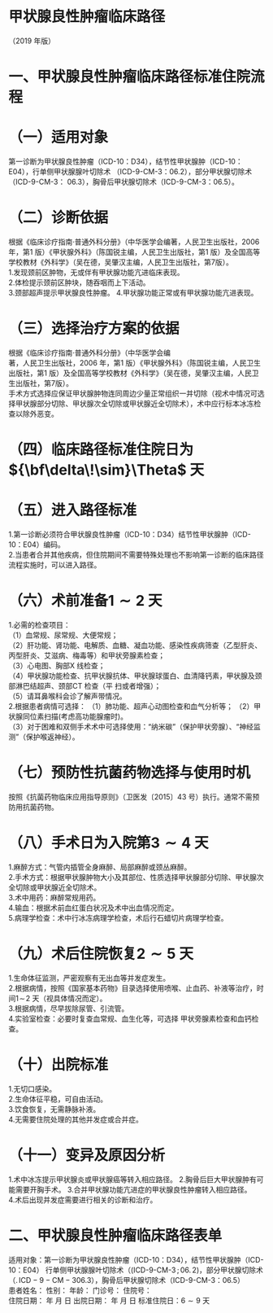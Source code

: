 # 甲状腺良性肿瘤临床路径  
（2019 年版）  
# 一、甲状腺良性肿瘤临床路径标准住院流程  
# （一）适用对象  
第一诊断为甲状腺良性肿瘤（ICD-10：D34），结节性甲状腺肿（ICD-10：E04），行单侧甲状腺腺叶切除术
（ICD-9-CM-3：06.2），部分甲状腺切除术（ICD-9-CM-3：
06.3），胸骨后甲状腺切除术（ICD-9-CM-3：06.5）。  
# （二）诊断依据  
根据《临床诊疗指南·普通外科分册》（中华医学会编著，人民卫生出版社，2006 年，第1 版）《甲状腺外科》（陈国锐主编，人民卫生出版社，第1 版）及全国高等学校教材《外科学》（吴在德，吴肇汉主编，人民卫生出版社，第7版）。  
1.发现颈前区肿物，无或伴有甲状腺功能亢进临床表现。  
2.体检提示颈前区肿块，随吞咽而上下活动。  
3.颈部超声提示甲状腺良性肿瘤。 4.甲状腺功能正常或有甲状腺功能亢进表现。  
# （三）选择治疗方案的依据  
根据《临床诊疗指南·普通外科分册》（中华医学会编  
著，人民卫生出版社，2006 年，第1 版）《甲状腺外科》（陈国锐主编，人民卫生出版社，第1 版）及全国高等学校教材《外科学》（吴在德，吴肇汉主编，人民卫生出版社，第7版）。  
手术方式选择应保证甲状腺肿物连同周边少量正常组织一并切除（视术中情况可选择甲状腺部分切除、甲状腺次全切除或甲状腺近全切除术），术中应行标本冰冻检查以除外恶变。  
# （四）临床路径标准住院日为${\bf\delta\!\sim}\Theta$ 天  
# （五）进入路径标准  
1.第一诊断必须符合甲状腺良性肿瘤（ICD-10：D34）结节性甲状腺肿（ICD-10：E04）编码。  
2.当患者合并其他疾病，但住院期间不需要特殊处理也不影响第一诊断的临床路径流程实施时，可以进入路径。  
# （六）术前准备$\scriptstyle1\sim2$ 天  
1.必需的检查项目：  
（1）血常规、尿常规、大便常规；  
（2）肝功能、肾功能、电解质、血糖、凝血功能、感染性疾病筛查（乙型肝炎、丙型肝炎、艾滋病、梅毒等）和甲状旁腺素检查；  
（3）心电图、胸部X 线检查；  
（4）甲状腺功能检查、抗甲状腺抗体、甲状腺球蛋白、血清降钙素，甲状腺及颈部淋巴结超声、颈部CT 检查（平 扫或者增强）；  
（5）请耳鼻喉科会诊了解声带情况。  
2.根据患者病情可选择： （1）肺功能、超声心动图检查和血气分析等； （2）甲状腺同位素扫描(考虑高功能腺瘤时)。  
（3）对于困难和双侧手术术中可选择使用：“纳米碳”（保护甲状旁腺）、“神经监测”（保护喉返神经）。  
# （七）预防性抗菌药物选择与使用时机  
按照《抗菌药物临床应用指导原则》（卫医发〔2015〕43 号）执行。通常不需预防用抗菌药物。  
# （八）手术日为入院第$\mathbf{\pmb{3}}{\sim}\mathbf{4}$ 天  
1.麻醉方式：气管内插管全身麻醉、局部麻醉或颈丛麻醉。  
2.手术方式：根据甲状腺肿物大小及其部位、性质选择甲状腺部分切除、甲状腺次全切除或甲状腺近全切除术。  
3.术中用药：麻醉常规用药。  
4.输血：根据术前血红蛋白状况及术中出血情况而定。  
5.病理学检查：术中行冰冻病理学检查，术后行石蜡切片病理学检查。  
# （九）术后住院恢复$\pmb{2}{\sim}\pmb{5}$ 天  
1.生命体征监测，严密观察有无出血等并发症发生。  
2.根据病情，按照《国家基本药物》目录选择使用喷喉、止血药、补液等治疗，时间$1\!\sim\!2$ 天（视具体情况而定）。  
3.根据病情，尽早拔除尿管、引流管。  
4.实验室检查：必要时复查血常规、血生化等，可选择 甲状旁腺素检查和血钙检查。  
# （十）出院标准  
1.无切口感染。  
2.生命体征平稳，可自由活动。  
3.饮食恢复，无需静脉补液。  
4.无需要住院处理的其他并发症或合并症。  
# （十一）变异及原因分析  
1.术中冰冻提示甲状腺炎或甲状腺癌等转入相应路径。 2.胸骨后巨大甲状腺肿有可能需要开胸手术。 3.合并甲状腺功能亢进症的甲状腺良性肿瘤转入相应路径。  
4.术后出现并发症需要进行相关的诊断和治疗。  
# 二、甲状腺良性肿瘤临床路径表单  
适用对象：第一诊断为甲状腺良性肿瘤（ICD-10：D34），结节性甲状腺肿（ICD-10：E04） 行单侧甲状腺腺叶切除术（$(\operatorname{ICD-9-CM-3};\,06.\,2)$，部分甲状腺切除术（$.\,\mathrm{ICD-9-CM-3}$06.3），胸骨后甲状腺切除术（ICD-9-CM-3：06.5）  
患者姓名：               性别：    年龄：      门诊号：        住院号：  
住院日期：     年    月    日 出院日期：     年    月    日 标准住院日：$6{\sim}9$ 天  
